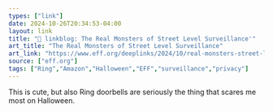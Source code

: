 ```yaml
---
types: ["link"]
date: 2024-10-26T20:34:53-04:00
layout: link
title: "🔗 linkblog: The Real Monsters of Street Level Surveillance'"
art_title: "The Real Monsters of Street Level Surveillance"
art_link: "https://www.eff.org/deeplinks/2024/10/real-monsters-street-level-surveillance"
source: ["eff.org"]
tags: ["Ring","Amazon","Halloween","EFF","surveillance","privacy"]
---
```

This is cute, but also Ring doorbells are seriously the thing that scares me most on Halloween.
